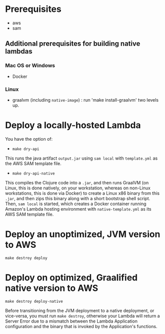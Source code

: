 # Prerequisites

- aws
- sam

## Additional prerequisites for building native lambdas

### Mac OS or Windows

- Docker

### Linux

- graalvm (including `native-image`) : run 'make install-graalvm' two levels up.


# Deploy a locally-hosted Lambda

You have the option of:

- `make dry-api`

This runs the java artifact `output.jar` using `sam local` with `template.yml` as the AWS SAM template file.

- `make dry-api-native`

This compiles the Clojure code into a `.jar`, and then runs GraalVM
(on Linux, this is done natively, on your workstation, whereas on non-Linux workstations, this is done via Docker) to create a Linux x86 binary from this
`.jar`, and then zips this binary along with a short bootstrap shell
script. Then, `sam local` is started, which creates a Docker container running
Amazon's Lambda hosting environment with `native-template.yml` as its AWS SAM template file.

# Deploy an unoptimized, JVM version to AWS

```
make destroy deploy
```

# Deploy on optimized, Graalified native version to AWS

```
make destroy deploy-native
```

Before transitioning from the JVM deployment to a native deployment,
or vice-versa, you must run `make destroy`, otherwise your Lambda will return a Server Error
due to a mismatch between the Lambda Application configuration and the
binary that is invoked by the Application's functions.

